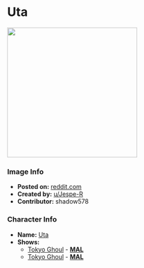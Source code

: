 # Uta

<img src="https://raw.githubusercontent.com/shadow578/Project-Padoru/master/Padoru/U_Jespe-R/tokyo-ghoul-uta.png" height="300">

### Image Info
* **Posted on:**     [reddit.com](https://www.reddit.com/r/Padoru/comments/f2ypbu/daily_padoru_43_uta_tokyo_ghoul/)
* **Created by:**    [u/Jespe-R](https://github.com/shadow578/Project-Padoru/blob/master/table-of-contents/creators/uJespeR.md)
* **Contributor:**   shadow578

### Character Info
* **Name:**   [Uta](https://myanimelist.net/character/93343)
* **Shows:**
  * [Tokyo Ghoul](https://github.com/shadow578/Project-Padoru/blob/master/table-of-contents/shows/TokyoGhoul.md) - [__MAL__](https://myanimelist.net/anime/22319/Tokyo_Ghoul)
  * [Tokyo Ghoul](https://github.com/shadow578/Project-Padoru/blob/master/table-of-contents/shows/TokyoGhoul.md) - [__MAL__](https://myanimelist.net/manga/33327/Tokyo_Ghoul)


